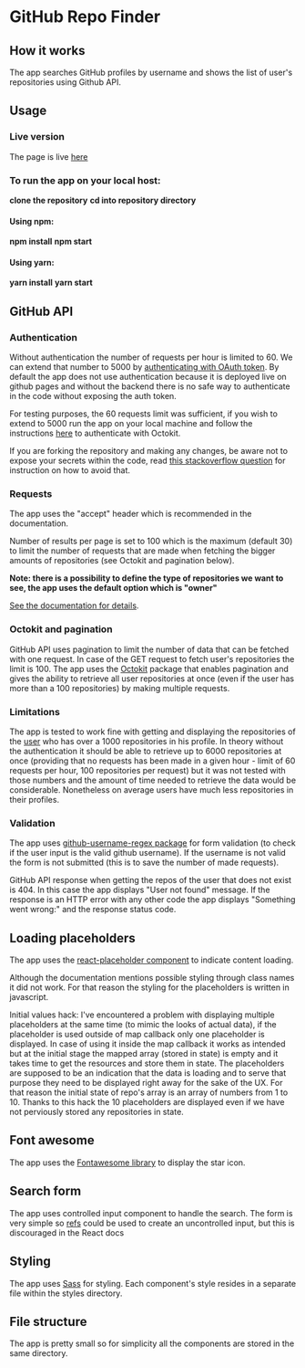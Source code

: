 # GitHub Repo Finder

## How it works

The app searches GitHub profiles by username and shows the list of user's repositories using Github API.


## Usage

### Live version

The page is live [here](url_to_github_pages)

### To run the app on your local host:

**clone the repository**
**cd into repository directory**

#### Using npm:
**npm install**
**npm start**

#### Using yarn:
**yarn install**
**yarn start**


## GitHub API

### Authentication

Without authentication the number of requests per hour is limited to 60. We can extend that number to 5000 by [authenticating with OAuth token](https://docs.github.com/en/rest/guides/getting-started-with-the-rest-api). By default the app does not use authentication because it is deployed live on github pages and without the backend there is no safe way to authenticate in the code without exposing the auth token.

For testing purposes, the 60 requests limit was sufficient, if you wish to extend to 5000 run the app on your local machine and follow the instructions [here](https://github.com/octokit/octokit.js#octokit-api-client) to authenticate with Octokit.

If you are forking the repository and making any changes, be aware not to expose your secrets within the code, read [this stackoverflow question](https://stackoverflow.com/questions/48699820/how-do-i-hide-api-key-in-create-react-app) for instruction on how to avoid that.

### Requests

The app uses the "accept" header which is recommended in the documentation.

Number of results per page is set to 100 which is the maximum (default 30) to limit the number of requests that are made when fetching the bigger amounts of repositories (see Octokit and pagination below).

**Note: there is a possibility to define the type of repositories we want to see, the app uses the default option which is "owner"**

[See the documentation for details](https://docs.github.com/en/rest/reference/repos#list-repositories-for-a-user).

### Octokit and pagination

GitHub API uses pagination to limit the number of data that can be fetched with one request. In case of the GET request to fetch user's repositories the limit is 100. The app uses the [Octokit](https://github.com/octokit/octokit.js) package that enables pagination and gives the ability to retrieve all user repositories at once (even if the user has more than a 100 repositories) by making multiple requests.

### Limitations

The app is tested to work fine with getting and displaying the repositories of the [user](https://github.com/sindresorhus?tab=repositories) who has over a 1000 repositories in his profile. In theory without the authentication it should be able to retrieve up to 6000 repositories at once (providing that no requests has been made in a given hour - limit of 60 requests per hour, 100 repositories per request) but it was not tested with those numbers and the amount of time needed to retrieve the data would be considerable. Nonetheless on average users have much less repositories in their profiles.

### Validation

The app uses [github-username-regex package](https://www.npmjs.com/package/github-username-regex) for form validation (to check if the user input is the valid github username). If the username is not valid the form is not submitted (this is to save the number of made requests).

GitHub API response when getting the repos of the user that does not exist is 404. In this case the app displays "User not found" message. If the response is an HTTP error with any other code the app displays "Something went wrong:" and the response status code.

## Loading placeholders

The app uses the [react-placeholder component](https://github.com/buildo/react-placeholder) to indicate content loading.

Although the documentation mentions possible styling through class names it did not work. For that reason the styling for the placeholders is written in javascript.

Initial values hack: I've encountered a problem with displaying multiple placeholders at the same time (to mimic the looks of actual data), if the placeholder is used outside of map callback only one placeholder is displayed. In case of using it inside the map callback it works as intended but at the initial stage the mapped array (stored in state) is empty and it takes time to get the resources and store them in state. The placeholders are supposed to be an indication that the data is loading and to serve that purpose they need to be displayed right away for the sake of the UX. For that reason the initial state of repo's array is an array of numbers from 1 to 10. Thanks to this hack the 10 placeholders are displayed even if we have not perviously stored any repositories in state.


## Font awesome

The app uses the [Fontawesome library](https://fontawesome.com/) to display the star icon.

## Search form

The app uses controlled input component to handle the search. The form is very simple so [refs](https://pl.reactjs.org/docs/refs-and-the-dom.html) could be used to create an uncontrolled input, but this is discouraged in the React docs

## Styling

The app uses [Sass](https://sass-lang.com/) for styling. Each component's style resides in a separate file within the styles directory.


## File structure

The app is pretty small so for simplicity all the components are stored in the same directory.